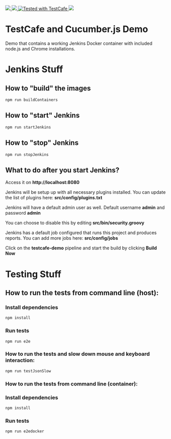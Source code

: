 <a href="https://comsystoreply.de">
    <img src="https://img.shields.io/badge/comsysto-reply-blue.svg">
</a>

<a href="http://testcafedemo.comsysto.com:8080/job/testcafe-demo">
    <img src="http://testcafedemo.comsysto.com:8080/buildStatus/icon?job=testcafe-demo/master">
</a>

<a href="https://github.com/DevExpress/testcafe">
    <img alt="Tested with TestCafe" src="https://img.shields.io/badge/tested%20with-TestCafe-2fa4cf.svg">
</a>

<a href="https://cucumber.io">
    <img src="https://img.shields.io/badge/tested%20with-Cucumber-green.svg">
</a>


# TestCafe and Cucumber.js Demo

Demo that contains a working Jenkins Docker container with included node.js and Chrome installations.

# Jenkins Stuff

## How to **"build"** the images

```npm run buildContainers```

## How to **"start"** Jenkins

```npm run startJenkins```

## How to **"stop"** Jenkins

```npm run stopJenkins```

## What to do after you start Jenkins?

Access it on **http://localhost:8080**

Jenkins will be setup up with all necessary plugins installed.
You can update the list of plugins here: **src/config/plugins.txt**

Jenkins will have a default admin user as well. Default username **admin** and password **admin**

You can choose to disable this by editing **src/bin/security.groovy**

Jenkins has a default job configured that runs this project and produces reports. You can add more jobs here: **src/config/jobs**

Click on the **testcafe-demo** pipeline and start the build by clicking **Build Now**

# Testing Stuff

## How to run the tests from command line (host):

### Install dependencies

```npm install```

### Run tests

```npm run e2e```

### How to run the tests and slow down mouse and keyboard interaction:

```npm run testJsonSlow```

### How to run the tests from command line (container):

### Install dependencies

```npm install```

### Run tests

```npm run e2edocker```